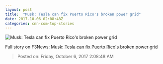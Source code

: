 ```yaml
---
layout: post
title:  "Musk: Tesla can fix Puerto Rico's broken power grid"
date: 2017-10-06 02:08:48Z
categories: cnn-com-top-stories
---
```


![Musk: Tesla can fix Puerto Rico's broken power grid](http://i2.cdn.turner.com/money/dam/assets/160810112456-elon-musk-solar-780x439.jpg)




Full story on F3News: [Musk: Tesla can fix Puerto Rico's broken power grid](http://www.f3nws.com/n/uNhDXE)

> Posted on: Friday, October 6, 2017 2:08:48 AM
